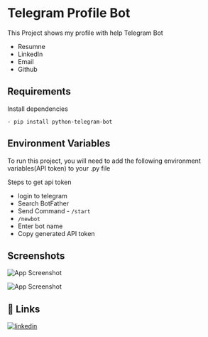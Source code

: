 
# Telegram Profile Bot

This Project shows my profile with help Telegram Bot

- Resumne
- LinkedIn
- Email
- Github

## Requirements

Install dependencies

```- pip install python-telegram-bot ```


## Environment Variables

To run this project, you will need to add the following environment variables(API token) to your .py file

Steps to get api token

- login to telegram
- Search BotFather
- Send Command - ``/start ``
- ``/newbot``
- Enter bot name
- Copy generated API token

## Screenshots

![App Screenshot](https://github.com/arpitya/Telegram-Profile-bot/blob/main/Images/1.png?raw=true468x300)

![App Screenshot](https://github.com/arpitya/Telegram-Profile-bot/blob/main/Images/2.png?raw=true468x300)





## 🔗 Links
[![linkedin](https://img.shields.io/badge/linkedin-0A66C2?style=for-the-badge&logo=linkedin&logoColor=white)](https://www.linkedin.com/in/arpitya-singh-239457215/)

